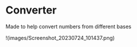 # Converter
Made to help convert numbers from different bases

!(images/Screenshot_20230724_101437.png)
